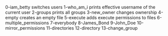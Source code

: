 0-iam_betty switches users
1-who_am_i prints effective username of the current user
2-groups prints all groups
3-new_owner changes ownership
4-empty creates an empty file
5-execute adds execute permissions to files
6-multiple_permissions
7-everybody
8-James_Bond
9-John_Doe
10-mirror_permissions
11-directories
12-directory
13-change_group